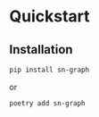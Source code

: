# Quickstart

## Installation

```bash
pip install sn-graph
```
or

```bash
poetry add sn-graph
```
